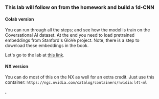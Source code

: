 ### This lab will follow on from the homework and build a 1d-CNN

#### Colab version   

You can run through all the steps; and see how the model is train on the Coversational AI dataset.
At the end you need to load pretrained embeddings from Stanford's GloVe project. Note,
there is a step to download these embeddings in the book.
       
Let's go to the lab at [this link](https://colab.research.google.com/drive/119a6K6r_aRNccyMdIaSInhXTmaLPDD2N?usp=sharing).

#### NX version

You can do most of this on the NX as well for an extra credit.  Just use this container: ```https://ngc.nvidia.com/catalog/containers/nvidia:l4t-ml```
       
[.](https://colab.research.google.com/drive/11I1aeB6m_NgpiL5oCOm-q3_omyYzt3vt?usp=sharing)
